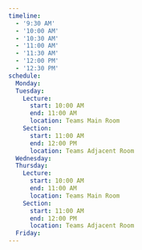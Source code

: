 ```yaml
---
timeline:
  - '9:30 AM'
  - '10:00 AM'
  - '10:30 AM'
  - '11:00 AM'
  - '11:30 AM'
  - '12:00 PM'
  - '12:30 PM'
schedule:
  Monday:
  Tuesday:
    Lecture:
      start: 10:00 AM
      end: 11:00 AM
      location: Teams Main Room
    Section:
      start: 11:00 AM
      end: 12:00 PM
      location: Teams Adjacent Room
  Wednesday:
  Thursday:
    Lecture:
      start: 10:00 AM
      end: 11:00 AM
      location: Teams Main Room
    Section:
      start: 11:00 AM
      end: 12:00 PM
      location: Teams Adjacent Room
  Friday:
---
```

